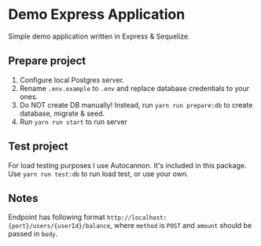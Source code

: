 # Demo Express Application
Simple demo application written in Express &amp; Sequelize.

## Prepare project
1. Configure local Postgres server.
2. Rename `.env.example` to `.env` and replace database credentials to your ones.
3. Do NOT create DB manually! Instead, run `yarn run prepare:db` to create database, migrate & seed.
4. Run `yarn run start` to run server

## Test project
For load testing purposes I use Autocannon. It's included in this package. Use `yarn run test:db` to run load test, or use your own.

## Notes
Endpoint has following format `http://localhost:{port}/users/{userId}/balance`, where `method` is `POST` and `amount` should be passed in `body`.
